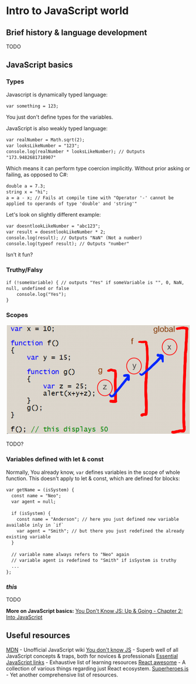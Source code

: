 # Intro to JavaScript world

## Brief history & language development

TODO

## JavaScript basics

### Types

Javascript is dynamically typed language:

```
var something = 123;
```

You just don't define types for the variables.

JavaScript is also weakly typed language:

```
var realNumber = Math.sqrt(2);
var looksLikeNumber = "123";
console.log(realNumber * looksLikeNumber); // Outputs "173.9482681718907"
```

Which means it can perform type coercion implicitly. Without prior asking or failing, as opposed to C#:

```
double a = 7.3;
string x = "hi";
a = a - x; // Fails at compile time with "Operator '-' cannot be applied to operands of type 'double' and 'string'"
```

Let's look on slightly different example:
 
```
var doesntlookLikeNumber = "abc123";
var result = doesntlookLikeNumber * 2;
console.log(result); // Outputs "NaN" (Not a number)
console.log(typeof result); // Outputs "number"
```

Isn't it fun?

### Truthy/Falsy
 
```
if (!someVariable) { // outputs "Yes" if someVariable is "", 0, NaN, null, undefined or false 
    console.log("Yes");
}
``` 

### Scopes

![Function scope](/assets/img/function_scope.png)

TODO?

### Variables defined with let & const

Normally, You already know, `var` defines variables in the scope of whole function.
This doesn't apply to let & const, which are defined for blocks:

```
var getName = (isSystem) {
  const name = "Neo";
  var agent = null;
  
  if (isSystem) {
    const name = "Anderson"; // here you just defined new variable available inly in `if` 
    var agent = "Smith"; // but there you just redefined the already existing variable
  }
  
  // variable name always refers to "Neo" again
  // variable agent is redefined to "Smith" if isSystem is truthy
  ...
};
```

### *this*

TODO

**More on JavaScript basics:**
[You Don't Know JS: Up & Going - Chapter 2: Into JavaScript](https://github.com/getify/You-Dont-Know-JS/blob/master/up%20%26%20going/ch2.md)

## Useful resources

[MDN](https://developer.mozilla.org/cs/docs/Web/JavaScript/) - Unofficial JavaScript wiki 
[You don't know JS](https://github.com/getify/You-Dont-Know-JS) - Superb well of all JavaScript concepts & traps, both for novices & professionals
[Essential JavaScript links](https://github.com/ericelliott/essential-javascript-links) - Exhaustive list of learning resources
[React awesome](https://github.com/enaqx/awesome-react) - A collection of various things regarding just React ecosystem.
[Superheroes.js](http://superherojs.com/) - Yet another comprehensive list of resources.


